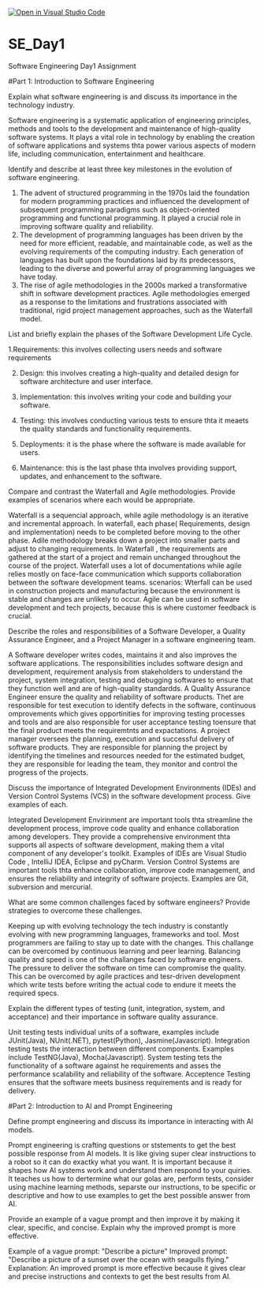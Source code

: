 [![Open in Visual Studio Code](https://classroom.github.com/assets/open-in-vscode-2e0aaae1b6195c2367325f4f02e2d04e9abb55f0b24a779b69b11b9e10269abc.svg)](https://classroom.github.com/online_ide?assignment_repo_id=18401780&assignment_repo_type=AssignmentRepo)
# SE_Day1
Software Engineering Day1 Assignment

#Part 1: Introduction to Software Engineering

Explain what software engineering is and discuss its importance in the technology industry.

Software engineering is a systematic application of engineering principles, methods and tools to the development and maintenance of high-quality software systems. It plays a vital role in technology by enabling the creation of software applications and systems thta power various aspects of modern life, including communication, entertainment and healthcare. 

Identify and describe at least three key milestones in the evolution of software engineering.

1. The advent of structured programming in the 1970s laid the foundation for modern programming practices and influenced the development of subsequent programming paradigms such as object-oriented programming and functional programming. It played a crucial role in improving software quality and reliability.
2. The development of programming languages has been driven by the need for more efficient, readable, and maintainable code, as well as the evolving requirements of the computing industry. Each generation of languages has built upon the foundations laid by its predecessors, leading to the diverse and powerful array of programming languages we have today.
3. The rise of agile methodologies in the 2000s marked a transformative shift in software development practices. Agile methodologies emerged as a response to the limitations and frustrations associated with traditional, rigid project management approaches, such as the Waterfall model.

List and briefly explain the phases of the Software Development Life Cycle.

1.Requirements: this involves collecting users needs and software requirements

2. Design: this involves creating a high-quality and detailed design for software architecture and user interface.

3. Implementation: this involves writing your code and building your software.

4. Testing: this involves conducting various tests to ensure thta it meaets the quality standards and functionality requirements. 

5.  Deployments: it is the phase where the software is made available for users.

6.  Maintenance: this is the last phase thta involves providing support,  updates, and enhancement to the software.
 

Compare and contrast the Waterfall and Agile methodologies. Provide examples of scenarios where each would be appropriate.

Waterfall is a sequencial approach, while agile methodology is an iterative and incremental approach. In waterfall, each phase( Requirements,  design and implementation) needs to be completed before moving to the other phase. Adile methodology breaks down a project into smaller parts and adjust to changing requirements. In Waterfall , the requirements are gathered at the start of a project and remain unchanged throughout the course of the project. Waterfall uses a lot of documentations  while agile relies mostly on face-face communication which supports collaboration between the software development teams. 
scenarios: Wterfall can be used in construction projects and manufacturing because the environment is stable and changes are unlikely to occur.  Agile can be used in software development and tech projects, because this is where customer feedback is crucial. 

Describe the roles and responsibilities of a Software Developer, a Quality Assurance Engineer, and a Project Manager in a software engineering team.

A Software developer writes codes, maintains it and also improves the software applications. The responsibilities includes software design and development, requirement analysis from stakeholders to understand the project, system integration, testing and debugging softwares to ensure that they function well and are of high-quality standardds. 
A Quality Assurance Engineer ensure the quality and reliability of software products. Thet are responsible for test execution  to identify defects in the software, continuous omprovements which gives opportinities for improving testing processes and tools and are also responsible for user acceptance testing toensure that the final product meets the requiremtnts and expactations. 
A project manager oversees the planning, execution and successful delivery of software products. They are responsible for planning the project by identifying the timelines and resources needed for the estimated budget, they are responsible for leading the team, they monitor and control the progress of the projects.

Discuss the importance of Integrated Development Environments (IDEs) and Version Control Systems (VCS) in the software development process. Give examples of each.

Integrated Development Envirinment are important tools thta streamline the development process, improve code quality and enhance collaboration among developers.  They provide a comprehensive environment thta supports all aspects of software development, making them a vital component of any developer's toolkit. Examples of IDEs are Visual Studio Code ,  IntelliJ IDEA, Eclipse and pyCharm. 
Version Control Systems are important tools thta enhance collaboration, improve code management, and ensures the reliability and integrity of software projects. Examples are Git, subversion and mercurial. 

What are some common challenges faced by software engineers? Provide strategies to overcome these challenges.

Keeping up with evolving technology the tech industry is constantly evolving with new programming languages, frameworks and tool. Most programmers are failing to stay up to date with the changes. This challange can be overcomed by continuous learning and peer learning. 
Balancing quality and speed is one of the challanges faced by software engineers. The pressure to deliver the software on time can compromise the quality.  This can be overcomed by agile practices and tesr-driven development  which write tests before writing the actual code to endure it meets the required specs. 

Explain the different types of testing (unit, integration, system, and acceptance) and their importance in software quality assurance.

Unit testing tests individual units of a software, examples include JUnit(Java), NUnit(.NET), pytest(Python), Jasmine(Javascript).
Integration testing tests the interaction between different components. Examples include TestNG(Java),  Mocha(Javascript).
System testing tets the functionality of a software against he requirements and asses the performance scalability and reliability of the software. 
Acceptence Testing ensures that the software meets business requirements and is ready for delivery.  

#Part 2: Introduction to AI and Prompt Engineering


Define prompt engineering and discuss its importance in interacting with AI models.

Prompt engineering is crafting questions or ststements to get the best possible response from AI models.  It is like giving super clear instructions to a robot so it can do exactky what you want. It is important because it shapes how AI systems work and understand then respond to your quiries.  It teaches us how to dertermine what our golas are, perform tests, consider using machine learning methods, separste our instructions, to be specific or descriptive and how to use examples to get the best possible answer from AI. 

Provide an example of a vague prompt and then improve it by making it clear, specific, and concise. Explain why the improved prompt is more effective.

Example of a vague prompt: "Describe a picture"
Improved prompt: "Describe a picture of a sunset over the ocean with seagulls flying."
Explanation: An improved prompt is more effective because it gives clear and precise instructions and contexts to get the best results from AI. 
